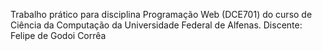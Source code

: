 Trabalho prático para disciplina Programação Web (DCE701) do curso de Ciência da Computação da Universidade Federal de Alfenas.
Discente: Felipe de Godoi Corrêa
